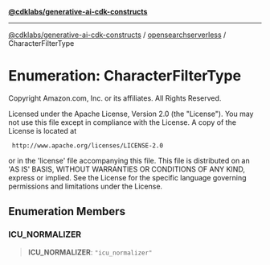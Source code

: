 [**@cdklabs/generative-ai-cdk-constructs**](../../../../README.md)

***

[@cdklabs/generative-ai-cdk-constructs](../../../../README.md) / [opensearchserverless](../README.md) / CharacterFilterType

# Enumeration: CharacterFilterType

Copyright Amazon.com, Inc. or its affiliates. All Rights Reserved.

 Licensed under the Apache License, Version 2.0 (the "License"). You may not use this file except in compliance
 with the License. A copy of the License is located at

     http://www.apache.org/licenses/LICENSE-2.0

 or in the 'license' file accompanying this file. This file is distributed on an 'AS IS' BASIS, WITHOUT WARRANTIES
 OR CONDITIONS OF ANY KIND, express or implied. See the License for the specific language governing permissions
 and limitations under the License.

## Enumeration Members

### ICU\_NORMALIZER

> **ICU\_NORMALIZER**: `"icu_normalizer"`
